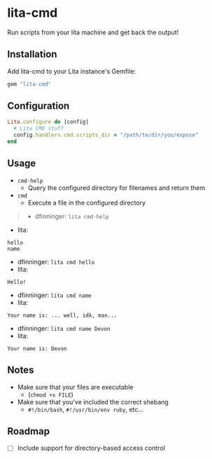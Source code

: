 # lita-cmd

Run scripts from your lita machine and get back the output!

## Installation

Add lita-cmd to your Lita instance's Gemfile:

``` ruby
gem "lita-cmd"
```

## Configuration

```ruby
Lita.configure do |config|
  # Lita CMD stuff
  config.handlers.cmd.scripts_dir = "/path/to/dir/you/expose"
end
```

## Usage

- `cmd-help`
  - Query the configured directory for filenames and return them
- `cmd`
  - Execute a file in the configured directory

>- dfinninger: `lita cmd-help`
- lita:
```
hello
name
```
- dfinninger: `lita cmd hello`
- lita:
```
Hello!
```
- dfinninger: `lita cmd name`
- lita:
```
Your name is: ... well, idk, man...
```
- dfinninger: `lita cmd name Devon`
- lita:
```
Your name is: Devon
```

## Notes

- Make sure that your files are executable
  - (`chmod +x FILE`)
- Make sure that you've included the correct shebang
  - `#!/bin/bash`, `#!/usr/bin/env ruby`, etc...

## Roadmap

- [ ] Include support for directory-based access control
